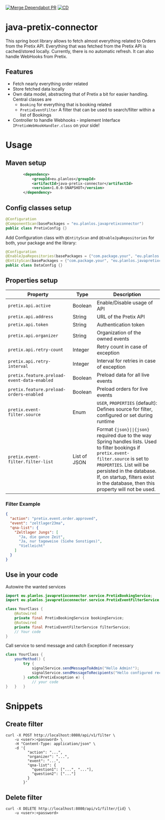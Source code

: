 [![Merge Dependabot PR](https://github.com/derBobby/java-pretix-connector/actions/workflows/dependabot-automerge.yml/badge.svg)](https://github.com/derBobby/java-pretix-connector/actions/workflows/dependabot-automerge.yml) [![CD](https://github.com/derBobby/java-pretix-connector/actions/workflows/test-and-publish.yml/badge.svg)](https://github.com/derBobby/java-pretix-connector/actions/workflows/test-and-publish.yml)

# java-pretix-connector
This spring boot library allows to fetch almost everything related to Orders from the Pretix API.
Everything that was fetched from the Pretix API is cached/stored locally. Currently, there is no automatic refresh.
It can also handle WebHooks from Pretix.

## Features
* Fetch nearly everything order related
* Store fetched data locally
* Own data model, abstracting that of Pretix a bit for easier handling. Central classes are
  * `Booking` for everything that is booking related
  * `PretixEventFilter` A filter that can be used to search/filter within a list of Bookings
* Controller to handle Webhooks - implement Interface `IPretixWebHookHandler.class` on your side!

# Usage

## Maven setup
```xml
        <dependency>
            <groupId>eu.planlos</groupId>
            <artifactId>java-pretix-connector</artifactId>
            <version>1.0.0-SNAPSHOT</version>
        </dependency>
```

## Config classes setup
```java
@Configuration
@ComponentScan(basePackages = "eu.planlos.javapretixconnector")
public class PretixConfig {}
```

Add Configuration class with `@EntityScan` and `@EnableJpaRepositories` for both, your package and the library:
```java
@Configuration
@EnableJpaRepositories(basePackages = {"com.package.your", "eu.planlos.javapretixconnector"})
@EntityScan(basePackages = {"com.package.your", "eu.planlos.javapretixconnector"})
public class DataConfig {}
```

## Properties setup
| Property                                    | Type         | Description                                                                                                                                                                                                                                                                         |
|---------------------------------------------|--------------|-------------------------------------------------------------------------------------------------------------------------------------------------------------------------------------------------------------------------------------------------------------------------------------|
| `pretix.api.active`                         | Boolean      | Enable/Disable usage of API                                                                                                                                                                                                                                                         |
| `pretix.api.address`                        | String       | URL of the Pretix API                                                                                                                                                                                                                                                               |
| `pretix.api.token`                          | String       | Authentication token                                                                                                                                                                                                                                                                | 
| `pretix.api.organizer`                      | String       | Organization of the owned events                                                                                                                                                                                                                                                    | 
| `pretix.api.retry-count`                    | Integer      | Retry count in case of exception                                                                                                                                                                                                                                                    | 
| `pretix.api.retry-interval`                 | Integer      | Interval for retries in case of exception                                                                                                                                                                                                                                           | 
| `pretix.feature.preload-event-data-enabled` | Boolean      | Preload data for all live events                                                                                                                                                                                                                                                    | 
| `pretix.feature.preload-orders-enabled`     | Boolean      | Preload orders for live events                                                                                                                                                                                                                                                      | 
| `pretix.event-filter.source`                | Enum         | `USER`, `PROPERTIES` (default): Defines source for filter, configured or set during runtime                                                                                                                                                                                         | 
| `pretix.event-filter.filter-list`           | List of JSON | Format `{json}\|\|{json}` required due to the way Spring handles lists. Used to filter bookings if `pretix.event-filter.source` is set to `PROPERTIES`. List will be persisted in the database. If, on startup, filters exist in the database, then this property will not be used. |

### Filter Example
```json
{
  "action": "pretix.event.order.approved",
  "event": "zeltlager23ma",
  "qna-list": {
    "Zeltlager Jungs": [
      "Ja, die ganze Zeit",
      "Ja, nur tageweise (Siehe Sonstiges)",
      "Vielleicht"
    ]
  }
}
```

## Use in your code
Autowire the wanted services
```java
import eu.planlos.javapretixconnector.service.PretixBookingService;
import eu.planlos.javapretixconnector.service.PretixEventFilterService;

class YourClass {
    @Autowired
    private final PretixBookingService bookingService;
    @Autowired
    private final PretixEventFilterService filterService;
    // Your code
}
```

Call service to send message and catch Exception if necessary
```java
class YourClass {
    yourMethod() {
        try {
            signalService.sendMessageToAdmin("Hello Admin!");
            signalService.sendMessageToRecipients("Hello configured recipients!");
        } catch(PretixException e) {
            // your code
}   }   }
```

# Snippets

## Create filter

```curl
curl -X POST http://localhost:8080/api/v1/filter \
    -u <user>:<password> \
    -H "Content-Type: application/json" \
    -d '{
          "action": "...",
          "organizer": "...",
          "event": "...",
          "qna-list": {
            "question1": ["...", "..."],
            "question2": ["..."]
          }
        }'
```

## Delete filter

```curl
curl -X DELETE http://localhost:8080/api/v1/filter/{id} \
    -u <user>:<password>
```
